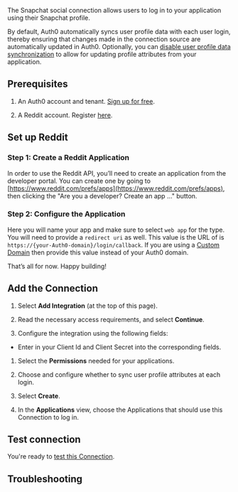 
The Snapchat social connection allows users to log in to your application using their Snapchat profile.

By default, Auth0 automatically syncs user profile data with each user login, thereby ensuring that changes made in the connection source are automatically updated in Auth0. Optionally, you can  [disable user profile data synchronization](https://auth0.com/docs/users/configure-connection-sync-with-auth0)  to allow for updating profile attributes from your application.
  

## Prerequisites

  

1. An Auth0 account and tenant. [Sign up for free](https://auth0.com/signup).

2. A Reddit account.  Register [here](https://www.reddit.com/register/).

  

## Set up Reddit

  


### Step 1: Create a Reddit Application

In order to use the Reddit API, you’ll need to create an application from the developer portal. You can create one by going to [https://www.reddit.com/prefs/apps](https://www.reddit.com/prefs/apps), then clicking the "Are you a developer? Create an app ..." button.

### Step 2: Configure the Application

Here you will name your app and make sure to select `web app` for the type.  You will need to provide a `redirect uri` as well.  This value is the URL of is `https://{your-Auth0-domain}/login/callback`.  If you are using a [Custom Domain](https://auth0.com/docs/customize/custom-domains) then provide this value instead of your Auth0 domain.



That’s all for now. Happy building!

  

## Add the Connection

  

1. Select **Add Integration** (at the top of this page).

1. Read the necessary access requirements, and select **Continue**.

1. Configure the integration using the following fields:

* Enter in your Client Id and Client Secret into the corresponding fields.

1. Select the **Permissions** needed for your applications.

1. Choose and configure whether to sync user profile attributes at each login.

1. Select **Create**.

1. In the **Applications** view, choose the Applications that should use this Connection to log in.

  

## Test connection

  

You're ready to [test this Connection](https://auth0.com/docs/authenticate/identity-providers/test-connections).

  

## Troubleshooting